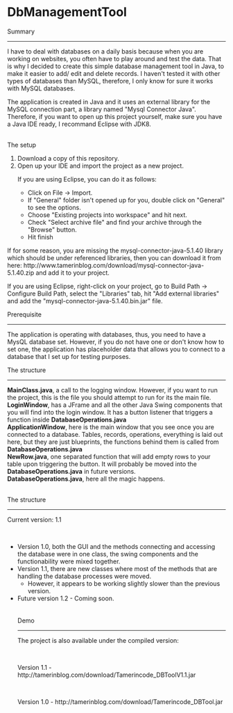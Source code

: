 # DbManagementTool
Summary<hr/>
<p>I have to deal with databases on a daily basis because when you are working on websites, you often have to play around and test the data. That is why I decided to create this simple database management tool in Java, to make it easier to add/ edit and delete records. I haven't tested it with other types of databases than MySQL, therefore, I only know for sure it works with MySQL databases.</p>
<p>The application is created in Java and it uses an external library for the MySQL connection part, a library named "Mysql Connector Java". Therefore, if you want to open up this project yourself, make sure you have a Java IDE ready, I recommand Eclipse with JDK8.</p>
<br/>
The setup</hr>
<ol>
<li>Download a copy of this repository.</li>
<li>Open up your IDE and import the project as a new project.<br/>
<p>If you are using Eclipse, you can do it as follows:</p>
<ul>
<li>Click on File -> Import.</li>
<li>If "General" folder isn't opened up for you, double click on "General" to see the options.</li>
<li>Choose "Existing projects into workspace" and hit next.</li>
<li>Check "Select archive file" and find your archive through the "Browse" button.</li>
<li>Hit finish</li>
</ul>
</ol>
<p>
If for some reason, you are missing the mysql-connector-java-5.1.40 library which should be under referenced libraries, then you can download it from here: http://www.tamerinblog.com/download/mysql-connector-java-5.1.40.zip and add it to your project.</p>
<p> If you are using Eclipse, right-click on your project, go to Build Path -> Configure Build Path, select the "Libraries" tab, hit "Add external libraries" and add the "mysql-connector-java-5.1.40.bin.jar" file.</p>

Prerequisite<hr/>
<p>The application is operating with databases, thus, you need to have a MysQL database set. However, if you do not have one or don't know how to set one, the application has placeholder data that allows you to connect to a database that I set up for testing purposes.</p>

The structure<hr/>
<p><b>MainClass.java</b>, a call to the logging window. However, if you want to run the project, this is the file you should attempt to run for its the main file.<br/>
<b>LoginWindow</b>, has a JFrame and all the other Java Swing components that you will find into the login window. It has a button listener that triggers a function inside <b>DatabaseOperations.java</b><br/>
<b>ApplicationWindow</b>, here is the main window that you see once you are connected to a database. Tables, records, operations, everything is laid out here, but they are just blueprints, the functions behind them is called from <b>DatabaseOperations.java</b><br/>
<b>NewRow.java</b>, one separated function that will add empty rows to your table upon triggering the button. It will probably be moved into the <b>DatabaseOperations.java</b> in future versions.<br/>
<b>DatabaseOperations.java</b>, here all the magic happens.</p><br/>
The structure<hr/>
</p> Current version: 1.1</p><br/>
<ul>
<li> Version 1.0, both the GUI and the methods connecting and accessing the database were in one class, the swing components and the functionability were mixed together.</li>
<li> Version 1.1, there are new classes where most of the methods that are handling the database processes were moved.<ul><li>However, it appears to be working slightly slower than the previous version.</li></ul></li>
<li>Future version 1.2 - Coming soon. </li><br/><br/>
Demo<hr/>
<p>The project is also available under the compiled version:</p><br/>
<p>Version 1.1 -  http://tamerinblog.com/download/Tamerincode_DBToolV1.1.jar</p><br/>
<p>Version 1.0 -  http://tamerinblog.com/download/Tamerincode_DBTool.jar</p>
